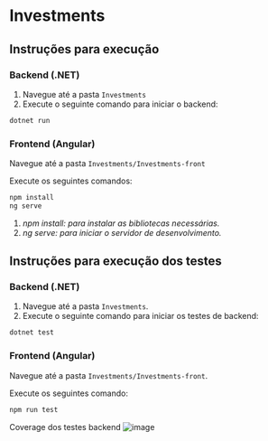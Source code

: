 # Investments

## Instruções para execução

### Backend (.NET)
1. Navegue até a pasta `Investments`
2. Execute o seguinte comando para iniciar o backend:
```bash
dotnet run
```

### Frontend (Angular)
Navegue até a pasta `Investments/Investments-front`

Execute os seguintes comandos:

```bash
npm install
ng serve
```
1. _npm install: para instalar as bibliotecas necessárias._
2. _ng serve: para iniciar o servidor de desenvolvimento._

## Instruções para execução dos testes

### Backend (.NET)
1. Navegue até a pasta `Investments`.
2. Execute o seguinte comando para iniciar os testes de backend:
```bash
dotnet test
```

### Frontend (Angular)
Navegue até a pasta `Investments/Investments-front`.

Execute os seguintes comando:

```bash
npm run test
```

Coverage dos testes backend
![image](https://github.com/user-attachments/assets/beb674ec-6cd8-497b-a0d3-c83ffe7f2ce2)
